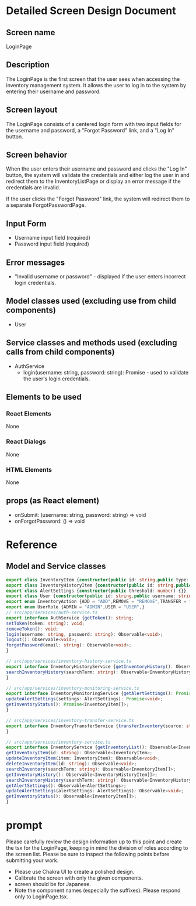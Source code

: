 # Detailed Screen Design Document

## Screen name
LoginPage

## Description
The LoginPage is the first screen that the user sees when accessing the inventory management system. It allows the user to log in to the system by entering their username and password.

## Screen layout
The LoginPage consists of a centered login form with two input fields for the username and password, a "Forgot Password" link, and a "Log In" button.

## Screen behavior
When the user enters their username and password and clicks the "Log In" button, the system will validate the credentials and either log the user in and redirect them to the InventoryListPage or display an error message if the credentials are invalid.

If the user clicks the "Forgot Password" link, the system will redirect them to a separate ForgotPasswordPage.

## Input Form
- Username input field (required)
- Password input field (required)

## Error messages
- "Invalid username or password" - displayed if the user enters incorrect login credentials.

## Model classes used (excluding use from child components)
- User

## Service classes and methods used (excluding calls from child components)
- AuthService
  - login(username: string, password: string): Promise<void> - used to validate the user's login credentials.
## Elements to be used
### React Elements
None
### React Dialogs
None
### HTML Elements
None
## props (as React element)
- onSubmit: (username: string, password: string) => void
- onForgotPassword: () => void

# Reference
## Model and Service classes
```typescript
export class InventoryItem {constructor(public id: string,public type: string,public quantity: number,public location: string,public lastUpdated: Date) {}}
export class InventoryHistoryItem {constructor(public id: string,public action: InventoryAction,public type: string,public quantity: number,public location: string,public date: Date) {}}
export class AlertSettings {constructor(public threshold: number) {}}
export class User {constructor(public id: string,public username: string,public password: string,public email: string,public role: UserRole) {}}
export enum InventoryAction {ADD = "ADD",REMOVE = "REMOVE",TRANSFER = "TRANSFER",}
export enum UserRole {ADMIN = "ADMIN",USER = "USER",}
// src/app/services/auth-service.ts
export interface AuthService {getToken(): string;
setToken(token: string): void;
removeToken(): void;
login(username: string, password: string): Observable<void>;
logout(): Observable<void>;
forgotPassword(email: string): Observable<void>;
}

// src/app/services/inventory-history-service.ts
export interface InventoryHistoryService {getInventoryHistory(): Observable<InventoryHistoryItem[]>;
searchInventoryHistory(searchTerm: string): Observable<InventoryHistoryItem[]>;
}

// src/app/services/inventory-monitoring-service.ts
export interface InventoryMonitoringService {getAlertSettings(): Promise<AlertSettings>;
updateAlertSettings(settings: AlertSettings): Promise<void>;
getInventoryStatus(): Promise<InventoryItem[]>;
}

// src/app/services/inventory-transfer-service.ts
export interface InventoryTransferService {transferInventory(source: string, destination: string, quantity: number): Promise<void>;
}

// src/app/services/inventory-service.ts
export interface InventoryService {getInventoryList(): Observable<InventoryItem[]>;
getInventoryItem(id: string): Observable<InventoryItem>;
updateInventoryItem(item: InventoryItem): Observable<void>;
deleteInventoryItem(id: string): Observable<void>;
searchInventory(searchTerm: string): Observable<InventoryItem[]>;
getInventoryHistory(): Observable<InventoryHistoryItem[]>;
searchInventoryHistory(searchTerm: string): Observable<InventoryHistoryItem[]>;
getAlertSettings(): Observable<AlertSettings>;
updateAlertSettings(alertSettings: AlertSettings): Observable<void>;
getInventoryStatus(): Observable<InventoryItem[]>;
}

```

# prompt
Please carefully review the design information up to this point and create the tsx for the LoginPage, keeping in mind the division of roles according to the screen list.
Please be sure to inspect the following points before submitting your work.
- Please use Chakra UI to create a polished design.
- Calibrate the screen with only the given components.
- screen should be for Japanese.
- Note the component names (especially the suffixes).
Please respond only to LoginPage.tsx.
